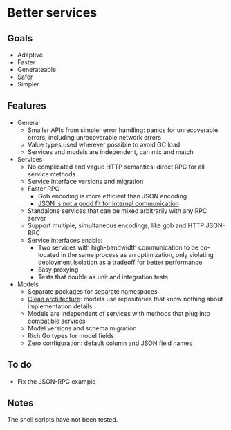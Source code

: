 # Better services

## Goals

- Adaptive
- Faster
- Generateable
- Safer
- Simpler

## Features

- General
    - Smaller APIs from simpler error handling: panics for unrecoverable errors, including unrecoverable network errors
    - Value types used wherever possible to avoid GC load
    - Services and models are independent, can mix and match
- Services
    - No complicated and vague HTTP semantics: direct RPC for all service methods
    - Service interface versions and migration
    - Faster RPC
        - Gob encoding is more efficient than JSON encoding
        - [JSON is not a good fit for internal communication](https://www.hakkalabs.co/articles/distributed-systems-go-good-bad-otherwise)
    - Standalone services that can be mixed arbitrarily with any RPC server
    - Support multiple, simultaneous encodings, like gob and HTTP JSON-RPC
    - Service interfaces enable:
         - Two services with high-bandwidth communication to be co-located in the same process as an optimization, only violating deployment isolation as a tradeoff for better performance
         - Easy proxying
         - Tests that double as unit and integration tests
- Models
    - Separate packages for separate namespaces
    - [Clean architecture](https://blog.8thlight.com/uncle-bob/2012/08/13/the-clean-architecture.html): models use repositories that know nothing about implementation details
    - Models are independent of services with methods that plug into compatible services
    - Model versions and schema migration
    - Rich Go types for model fields
    - Zero configuration: default column and JSON field names

## To do

- Fix the JSON-RPC example

## Notes

The shell scripts have not been tested.

